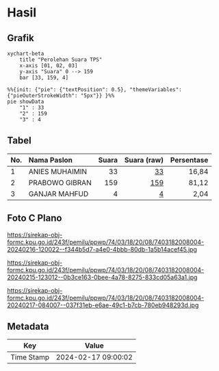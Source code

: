 # Hasil

## Grafik

```mermaid
xychart-beta
    title "Perolehan Suara TPS"
    x-axis [01, 02, 03]
    y-axis "Suara" 0 --> 159
    bar [33, 159, 4]
```

```mermaid
%%{init: {"pie": {"textPosition": 0.5}, "themeVariables": {"pieOuterStrokeWidth": "5px"}} }%%
pie showData
    "1" : 33
    "2" : 159
    "3" : 4
```

## Tabel

| No. | Nama Paslon    | Suara | Suara (raw) | Persentase |
|:--- |:-------------- | -----:| -----------:| ----------:|
| 1   | ANIES MUHAIMIN | 33    | [33][p-1]   | 16,84      |
| 2   | PRABOWO GIBRAN | 159   | [159][p-2]  | 81,12      |
| 3   | GANJAR MAHFUD  | 4     | [4][p-3]    | 2,04       |


[p-1]: https://github.com/gigit-pemilu/pemilu-2024-74-sulawesi-tenggara/blob/main/pilpres/hitung-suara/sub/74-sulawesi-tenggara/sub/03-muna/sub/18-lohia/sub/2008-korihi/sub/004-tps/sub/paslon-1.txt
[p-2]: https://github.com/gigit-pemilu/pemilu-2024-74-sulawesi-tenggara/blob/main/pilpres/hitung-suara/sub/74-sulawesi-tenggara/sub/03-muna/sub/18-lohia/sub/2008-korihi/sub/004-tps/sub/paslon-2.txt
[p-3]: https://github.com/gigit-pemilu/pemilu-2024-74-sulawesi-tenggara/blob/main/pilpres/hitung-suara/sub/74-sulawesi-tenggara/sub/03-muna/sub/18-lohia/sub/2008-korihi/sub/004-tps/sub/paslon-3.txt

## Foto C Plano

https://sirekap-obj-formc.kpu.go.id/243f/pemilu/ppwp/74/03/18/20/08/7403182008004-20240216-120022--f344b5d7-a4e0-4bbb-80db-1a5b14acef45.jpg

https://sirekap-obj-formc.kpu.go.id/243f/pemilu/ppwp/74/03/18/20/08/7403182008004-20240215-123012--0b3ce163-0bee-4a78-8275-833cd05a63a1.jpg

https://sirekap-obj-formc.kpu.go.id/243f/pemilu/ppwp/74/03/18/20/08/7403182008004-20240217-084007--037f31eb-e6ae-49c1-b7cb-780eb948293d.jpg


## Metadata

| Key        | Value               |
| ---------- | ------------------- |
| Time Stamp | 2024-02-17 09:00:02 |



